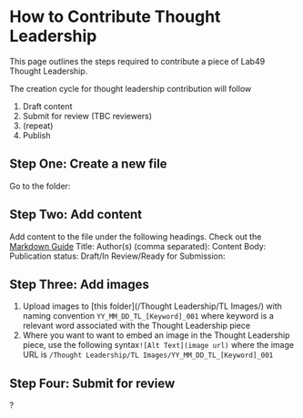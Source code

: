 # How to Contribute Thought Leadership
This page outlines the steps required to contribute a piece of Lab49 Thought Leadership.

The creation cycle for thought leadership contribution will follow
1. Draft content
1. Submit for review (TBC reviewers)
1. (repeat)
1. Publish

## Step One: Create a new file
Go to the folder:

## Step Two: Add content
Add content to the file under the following headings. Check out the [Markdown Guide](/Contribute/Markdown/)
Title:
Author(s) (comma separated):
Content Body:<br/>
Publication status: Draft/In Review/Ready for Submission:


## Step Three: Add images
1. Upload images to [this folder](/Thought Leadership/TL Images/) with naming convention `YY_MM_DD_TL_[Keyword]_001` where keyword is a relevant word associated with the Thought Leadership piece
1. Where you want to want to embed an image in the Thought Leadership piece, use the following syntax`![Alt Text](image url)` where the image URL is `/Thought Leadership/TL Images/YY_MM_DD_TL_[Keyword]_001`

## Step Four: Submit for review
?
